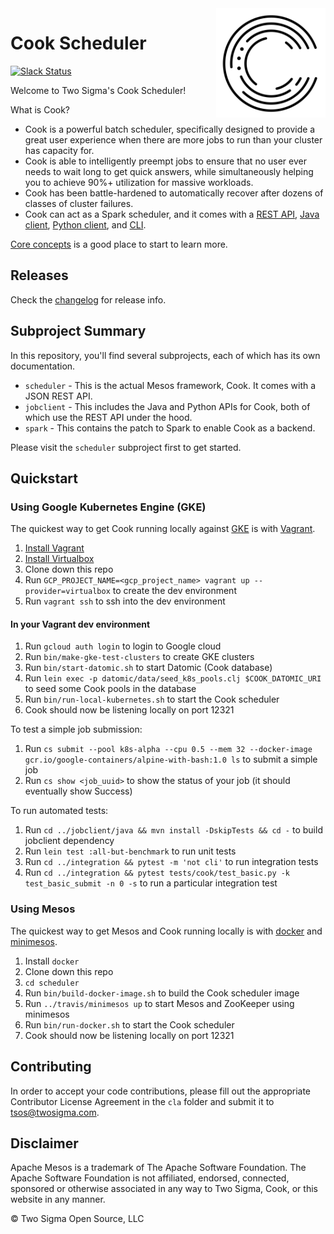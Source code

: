 <img src="./cook.svg" align="right" width="175px" height="175px">

# Cook Scheduler

[![Slack Status](http://cookscheduler.herokuapp.com/badge.svg)](http://cookscheduler.herokuapp.com/)

Welcome to Two Sigma's Cook Scheduler!

What is Cook?

- Cook is a powerful batch scheduler, specifically designed to provide a great user experience when there are more jobs to run than your cluster has capacity for.
- Cook is able to intelligently preempt jobs to ensure that no user ever needs to wait long to get quick answers, while simultaneously helping you to achieve 90%+ utilization for massive workloads.
- Cook has been battle-hardened to automatically recover after dozens of classes of cluster failures.
- Cook can act as a Spark scheduler, and it comes with a [REST API](https://github.com/twosigma/Cook/blob/master/scheduler/docs/scheduler-rest-api.adoc), [Java client](https://github.com/twosigma/Cook/tree/master/jobclient/java/src/main/java/com/twosigma/cook/jobclient), [Python client](https://github.com/twosigma/Cook/tree/master/jobclient/python), and [CLI](https://github.com/twosigma/Cook/tree/master/cli).

[Core concepts](scheduler/docs/concepts.md) is a good place to start to learn more.

## Releases 

Check the [changelog](scheduler/CHANGELOG.md) for release info.

## Subproject Summary

In this repository, you'll find several subprojects, each of which has its own documentation.

* `scheduler` - This is the actual Mesos framework, Cook. It comes with a JSON REST API.
* `jobclient` - This includes the Java and Python APIs for Cook, both of which use the REST API under the hood.
* `spark` - This contains the patch to Spark to enable Cook as a backend.

Please visit the `scheduler` subproject first to get started.

## Quickstart

### Using Google Kubernetes Engine (GKE)

The quickest way to get Cook running locally against [GKE](https://cloud.google.com/kubernetes-engine) is with [Vagrant](https://www.vagrantup.com/).

1. [Install Vagrant](https://www.vagrantup.com/downloads.html)
1. [Install Virtualbox](https://www.virtualbox.org/wiki/Downloads)
1. Clone down this repo
1. Run `GCP_PROJECT_NAME=<gcp_project_name> vagrant up --provider=virtualbox` to create the dev environment
1. Run `vagrant ssh` to ssh into the dev environment

#### In your Vagrant dev environment

1. Run `gcloud auth login` to login to Google cloud
1. Run `bin/make-gke-test-clusters` to create GKE clusters
1. Run `bin/start-datomic.sh` to start Datomic (Cook database)
1. Run `lein exec -p datomic/data/seed_k8s_pools.clj $COOK_DATOMIC_URI` to seed some Cook pools in the database
1. Run `bin/run-local-kubernetes.sh` to start the Cook scheduler
1. Cook should now be listening locally on port 12321

To test a simple job submission:

1. Run `cs submit --pool k8s-alpha --cpu 0.5 --mem 32 --docker-image gcr.io/google-containers/alpine-with-bash:1.0 ls` to submit a simple job
1. Run `cs show <job_uuid>` to show the status of your job (it should eventually show Success)

To run automated tests:

1. Run `cd ../jobclient/java && mvn install -DskipTests && cd -` to build jobclient dependency
1. Run `lein test :all-but-benchmark` to run unit tests
1. Run `cd ../integration && pytest -m 'not cli'` to run integration tests
1. Run `cd ../integration && pytest tests/cook/test_basic.py -k test_basic_submit -n 0 -s` to run a particular integration test

### Using Mesos

The quickest way to get Mesos and Cook running locally is with [docker](https://www.docker.com/) and [minimesos](https://minimesos.org/). 

1. Install `docker`
1. Clone down this repo
1. `cd scheduler`
1. Run `bin/build-docker-image.sh` to build the Cook scheduler image
1. Run `../travis/minimesos up` to start Mesos and ZooKeeper using minimesos
1. Run `bin/run-docker.sh` to start the Cook scheduler
1. Cook should now be listening locally on port 12321

## Contributing

In order to accept your code contributions, please fill out the appropriate Contributor License Agreement in the `cla` folder and submit it to tsos@twosigma.com.

## Disclaimer

Apache Mesos is a trademark of The Apache Software Foundation. The Apache Software Foundation is not affiliated, endorsed, connected, sponsored or otherwise associated in any way to Two Sigma, Cook, or this website in any manner.

&copy; Two Sigma Open Source, LLC
